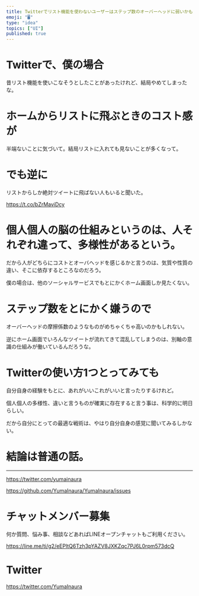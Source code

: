 ```yaml
---
title: Twitterでリスト機能を使わないユーザーはステップ数のオーバーヘッドに弱いかもしれない。脳は多様性でできている。一応UIの話。
emoji: "🖥"
type: "idea"
topics: ["UI"]
published: true
---
```




# Twitterで、僕の場合

昔リスト機能を使いこなそうとしたことがあったけれど、結局やめてしまったな。

# ホームからリストに飛ぶときのコスト感が

半端ないことに気づいて。結局リストに入れても見ないことが多くなって。

# でも逆に

リストからしか絶対ツイートに飛ばない人もいると聞いた。 

https://t.co/bZrMaviDcy

# 個人個人の脳の仕組みというのは、人それぞれ違って、多様性があるという。

だから人がどちらにコストとオーバヘッドを感じるかと言うのは、気質や性質の違い、そこに依存するところなのだろう。

僕の場合は、他のソーシャルサービスでもとにかくホーム画面しか見たくない。

# ステップ数をとにかく嫌うので

オーバーヘッドの摩擦係数のようなものがめちゃくちゃ高いのかもしれない。

逆にホーム画面でいろんなツイートが流れてきて混乱してしまうのは、別軸の意識の仕組みが働いているんだろうな。

# Twitterの使い方1つとってみても

自分自身の経験をもとに、あれがいいこれがいいと言ったりするけれど。

個人個人の多様性、違いと言うものが確実に存在すると言う事は、科学的に明日らしい。

だから自分にとっての最適な戦術は、やはり自分自身の感覚に聞いてみるしかない。

# 結論は普通の話。


---

https://twitter.com/yumainaura

https://github.com/YumaInaura/YumaInaura/issues









<!-- Update From Qiita API -->

# チャットメンバー募集


何か質問、悩み事、相談などあればLINEオープンチャットもご利用ください。

https://line.me/ti/g2/eEPltQ6Tzh3pYAZV8JXKZqc7PJ6L0rpm573dcQ





# Twitter


https://twitter.com/YumaInaura


<!-- Update From Qiita API -->


